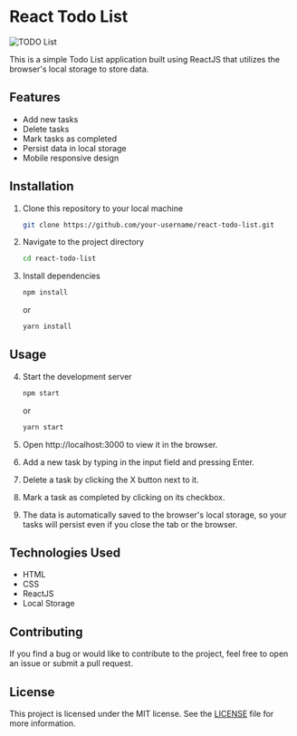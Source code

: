 # React Todo List 

![TODO List](https://socialify.git.ci/king04aman/todo-list/image?description=1&font=Jost&forks=1&issues=1&language=1&logo=https%3A%2F%2Fimages.weserv.nl%2F%3Furl%3Dhttps%3A%2F%2Favatars.githubusercontent.com%2Fu%2F62813940%3Fv%3D4%26h%3D250%26w%3D250%26fit%3Dcover%26mask%3Dcircle%26maxage%3D7d&name=1&owner=1&pattern=Circuit%20Board&pulls&pulls=1&stargazers=1&theme=Dark)


This is a simple Todo List application built using ReactJS that utilizes the browser's local storage to store data.

## Features
- Add new tasks
- Delete tasks
- Mark tasks as completed
- Persist data in local storage
- Mobile responsive design

## Installation

1. Clone this repository to your local machine
    ```bash
    git clone https://github.com/your-username/react-todo-list.git
    ```

2. Navigate to the project directory
    ```bash
    cd react-todo-list
    ```

3. Install dependencies
    ```bash
    npm install
    ```
    or
    ```bash
    yarn install
    ```

## Usage

4. Start the development server
    ```bash
    npm start
    ```
    or 
    ```bash
    yarn start
    ```

5. Open http://localhost:3000 to view it in the browser.
6. Add a new task by typing in the input field and pressing Enter.
7. Delete a task by clicking the X button next to it.
8. Mark a task as completed by clicking on its checkbox.
9. The data is automatically saved to the browser's local storage, so your tasks will persist even if you close the tab or the browser.

## Technologies Used

- HTML
- CSS
- ReactJS
- Local Storage

## Contributing

If you find a bug or would like to contribute to the project, feel free to open an issue or submit a pull request.

## License
This project is licensed under the MIT license. See the [LICENSE](LICENSE) file for more information.
